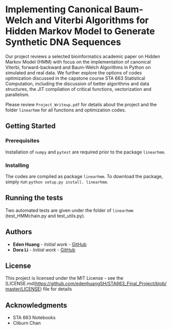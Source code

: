 # Implementing Canonical Baum-Welch and Viterbi Algorithms for Hidden Markov Model to Generate Synthetic DNA Sequences

Our project reviews a selected bioinformatics academic paper on Hidden Markov Model (HMM) with focus on the implementation of canonical Viterbi, forward-backward and Baum-Welch Algorithms in Python on simulated and real data. We further explore the options of codes optimization discussed in the capstone course STA 663 Statistical Computation, including the discussion of better algorithms and data structures, the JIT compilation of critical functions, vectorization and parallelism.

Please review `Project_Writeup.pdf` for details about the project and the folder `linearhmm` for all functions and optimization codes. 

## Getting Started

### Prerequisites

Installation of `numpy` and `pytest` are required prior to the package `linearhmm`.


### Installing

The codes are compiled as package `linearhmm`. To download the package, simply run `python setup.py install. linearhmm`. 


## Running the tests

Two automated tests are given under the folder of `linearhmm` (test_HMMchain.py	and test_utils.py).


## Authors

* **Eden Huang** - *Initial work* - [GitHub](https://github.com/edenhuangSH)
* **Dora Li** - *Initial work* - [GitHub](https://github.com/doraadong)


## License

This project is licensed under the MIT License - see the [LICENSE.md(https://github.com/edenhuangSH/STA663_Final_Project/blob/master/LICENSE) file for details

## Acknowledgments

* STA 663 Notebooks
* Cliburn Chan
